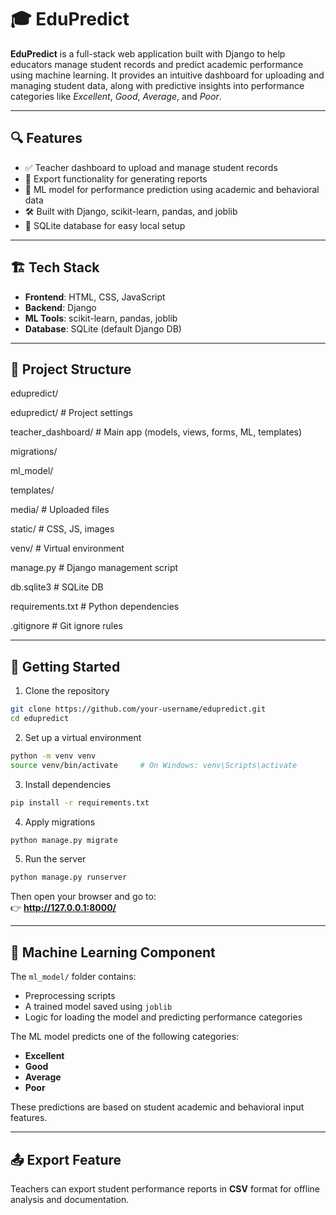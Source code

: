 # 🎓 EduPredict

**EduPredict** is a full-stack web application built with Django to help educators manage student records and predict academic performance using machine learning. It provides an intuitive dashboard for uploading and managing student data, along with predictive insights into performance categories like *Excellent*, *Good*, *Average*, and *Poor*.

---

## 🔍 Features

- ✅ Teacher dashboard to upload and manage student records
- 📂 Export functionality for generating reports
- 🧠 ML model for performance prediction using academic and behavioral data
- 🛠️ Built with Django, scikit-learn, pandas, and joblib
- 📄 SQLite database for easy local setup

---

## 🏗️ Tech Stack

- **Frontend**: HTML, CSS, JavaScript
- **Backend**: Django
- **ML Tools**: scikit-learn, pandas, joblib
- **Database**: SQLite (default Django DB)

---

## 📁 Project Structure

edupredict/

edupredict/ # Project settings

teacher_dashboard/ # Main app (models, views, forms, ML, templates)

  migrations/
  
  ml_model/
  
  templates/
  
media/ # Uploaded files

static/ # CSS, JS, images

venv/ # Virtual environment

manage.py # Django management script

db.sqlite3 # SQLite DB

requirements.txt # Python dependencies

.gitignore # Git ignore rules



---

## 🚀 Getting Started

1. Clone the repository  
```bash
git clone https://github.com/your-username/edupredict.git
cd edupredict
```

2. Set up a virtual environment  
```bash
python -m venv venv
source venv/bin/activate     # On Windows: venv\Scripts\activate
```

3. Install dependencies  
```bash
pip install -r requirements.txt
```

4. Apply migrations  
```bash
python manage.py migrate
```

5. Run the server  
```bash
python manage.py runserver
```

Then open your browser and go to:  
👉 **http://127.0.0.1:8000/**

---

## 🤖 Machine Learning Component

The `ml_model/` folder contains:

- Preprocessing scripts  
- A trained model saved using `joblib`  
- Logic for loading the model and predicting performance categories  

The ML model predicts one of the following categories:

- **Excellent**  
- **Good**  
- **Average**  
- **Poor**

These predictions are based on student academic and behavioral input features.

---

## 📤 Export Feature

Teachers can export student performance reports in **CSV** format for offline analysis and documentation.
